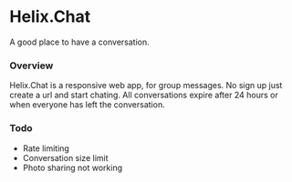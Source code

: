 # Helix.Chat

A good place to have a conversation. 


### Overview 
Helix.Chat is a responsive web app, for group messages. No sign up just create a url and start chating. All conversations expire after 24 hours or when everyone has left the conversation. 



### Todo
* Rate limiting
* Conversation size limit
* Photo sharing not working